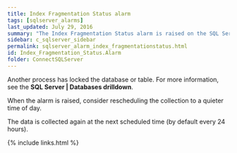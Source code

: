 ```yaml
---
title: ﻿Index Fragmentation Status alarm
tags: [sqlserver_alarms]
last_updated: July 29, 2016
summary: "The Index Fragmentation Status alarm is raised on the SQL Server | Overview page | Disk Storage panel when data cannot be collected."
sidebar: c_sqlserver_sidebar
permalink: sqlserver_alarm_index_fragmentationstatus.html
id: Index_Fragmentation_Status.Alarm
folder: ConnectSQLServer
---
```



Another process has locked the database or table. For more information, see the **SQL Server \| Databases drilldown**.

When the alarm is raised, consider rescheduling the collection to a quieter time of day.

The data is collected again at the next scheduled time (by default every 24 hours).

{% include links.html %}
